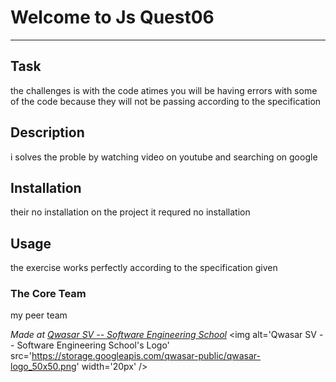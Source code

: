 # Welcome to Js Quest06
***

## Task
the challenges is with the code atimes you will be having errors with some of the code because they will not be passing according to the specification
## Description
i solves the proble by watching video on youtube and searching on google

## Installation
their no installation on the project it requred no installation

## Usage
the exercise works perfectly according to the specification given


### The Core Team
my peer team

<span><i>Made at <a href='https://qwasar.io'>Qwasar SV -- Software Engineering School</a></i></span>
<span><img alt='Qwasar SV -- Software Engineering School's Logo' src='https://storage.googleapis.com/qwasar-public/qwasar-logo_50x50.png' width='20px' /></span>
